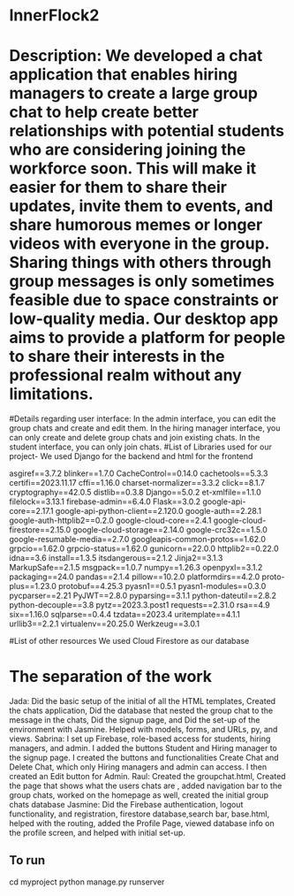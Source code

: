 # InnerFlock2
 # Description:  We developed a chat application that enables hiring managers to create a large group chat to help create better relationships with potential students who are considering joining the workforce soon. This will make it easier for them to share their updates, invite them to events, and share humorous memes or longer videos with everyone in the group. Sharing things with others through group messages is only sometimes feasible due to space constraints or low-quality media. Our desktop app aims to provide a platform for people to share their interests in the professional realm without any limitations. 

#Details regarding user interface:
 In the admin interface, you can edit the group chats and create and edit them.
In the hiring manager interface, you can only create and delete group chats and join existing chats.
In the student interface, you can only join chats.
#List of Libraries used for our project- We used Django for the backend and html for the frontend

asgiref==3.7.2
blinker==1.7.0
CacheControl==0.14.0
cachetools==5.3.3
certifi==2023.11.17
cffi==1.16.0
charset-normalizer==3.3.2
click==8.1.7
cryptography==42.0.5
distlib==0.3.8
Django==5.0.2
et-xmlfile==1.1.0
filelock==3.13.1
firebase-admin==6.4.0
Flask==3.0.2
google-api-core==2.17.1
google-api-python-client==2.120.0
google-auth==2.28.1
google-auth-httplib2==0.2.0
google-cloud-core==2.4.1
google-cloud-firestore==2.15.0
google-cloud-storage==2.14.0
google-crc32c==1.5.0
google-resumable-media==2.7.0
googleapis-common-protos==1.62.0
grpcio==1.62.0
grpcio-status==1.62.0
gunicorn==22.0.0
httplib2==0.22.0
idna==3.6
install==1.3.5
itsdangerous==2.1.2
Jinja2==3.1.3
MarkupSafe==2.1.5
msgpack==1.0.7
numpy==1.26.3
openpyxl==3.1.2
packaging==24.0
pandas==2.1.4
pillow==10.2.0
platformdirs==4.2.0
proto-plus==1.23.0
protobuf==4.25.3
pyasn1==0.5.1
pyasn1-modules==0.3.0
pycparser==2.21
PyJWT==2.8.0
pyparsing==3.1.1
python-dateutil==2.8.2
python-decouple==3.8
pytz==2023.3.post1
requests==2.31.0
rsa==4.9
six==1.16.0
sqlparse==0.4.4
tzdata==2023.4
uritemplate==4.1.1
urllib3==2.2.1
virtualenv==20.25.0
Werkzeug==3.0.1

#List of other resources
We used Cloud  Firestore as our database
# The separation of the work
Jada: Did the basic setup of the initial of all the HTML templates, Created the chats application, Did the database that nested the group chat to the message in the chats, Did the signup page, and Did the set-up of the environment with Jasmine.  Helped with models, forms, and URLs, py, and views.
Sabrina: I set up Firebase, role-based access for students, hiring managers, and admin. I added the buttons Student and Hiring manager to the signup page. I created the buttons and functionalities Create Chat and Delete Chat, which only Hiring managers and admin can access. I then created an Edit button for Admin.
Raul: Created the groupchat.html, Created the page that shows what the users chats are , added navigation bar to the group chats, worked on the homepage as well, created the initial group chats database 
Jasmine: Did the Firebase authentication, logout functionality, and registration, firestore database,search bar, base.html, helped with the routing, added the Profile Page, viewed database info on the profile screen, and helped with initial set-up.

  ## To run 
  cd myproject
  python manage.py runserver

